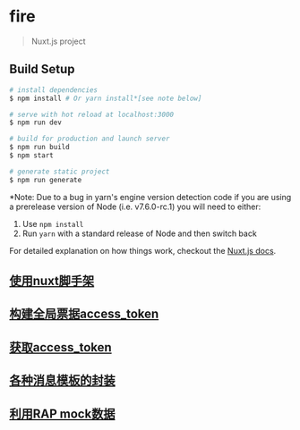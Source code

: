 # fire

> Nuxt.js project

## Build Setup

``` bash
# install dependencies
$ npm install # Or yarn install*[see note below]

# serve with hot reload at localhost:3000
$ npm run dev

# build for production and launch server
$ npm run build
$ npm start

# generate static project
$ npm run generate
```

*Note: Due to a bug in yarn's engine version detection code if you are
using a prerelease version of Node (i.e. v7.6.0-rc.1) you will need to either:
  1. Use `npm install`
  2. Run `yarn` with a standard release of Node and then switch back

For detailed explanation on how things work, checkout the [Nuxt.js docs](https://github.com/nuxt/nuxt.js).


## [使用nuxt脚手架](./readme/part1.md)
## [构建全局票据access_token](./readme/part2.md)
## [获取access_token](./readme/part3.md)
## [各种消息模板的封装](./readme/part4.md)
## [利用RAP mock数据](./readme/part5.md)

